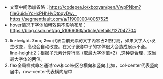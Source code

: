 * 文案中间添加省略：https://codepen.io/xboxyan/pen/VwpPNbm?fileGuid=YcHxPHhHvDtpqvDw，https://segmentfault.com/a/1190000040057525
* hover情况下字体加粗效果不影响布局：https://blog.csdn.net/qq_51066068/article/details/127047704

1. lin-height: 2em; 2em代表当前元素的文字内容占2倍行高，如果文字大小发生改变，高也会自动改变。在父子嵌套中子的字体很大会造成展示不全。
   line-height:2；根据子元素计算行高（取最大字体值*2）,这种更合理，取当最大字体的两倍。
2. flex全局样式命名通过row和col来区分横向和竖向.比如，col-center代表竖向居中，row-center代表横向居中
